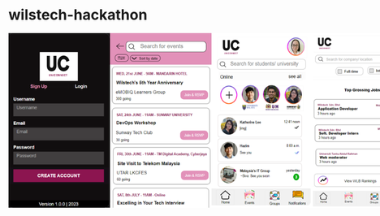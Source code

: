 # wilstech-hackathon
<div style="display:flex;">
  <img src="https://github.com/Zoriannn/wilstech-hackathon/blob/main/1.png" width="200">
  <img src="https://github.com/Zoriannn/wilstech-hackathon/blob/main/2.png" width="200">
  <img src="https://github.com/Zoriannn/wilstech-hackathon/blob/main/3.png" width="200">
  <img src="https://github.com/Zoriannn/wilstech-hackathon/blob/main/4.png" width="200">
</div>
